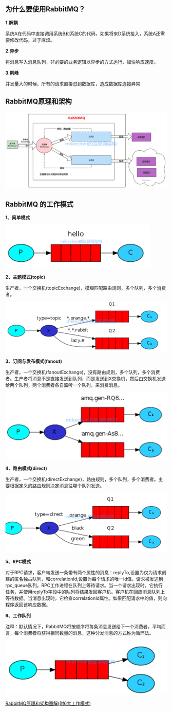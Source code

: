 ## **为什么要使用RabbitMQ？**

**1.解耦**

系统A在代码中直接调用系统B和系统C的代码，如果将来D系统接入，系统A还需要修改代码，过于麻烦。

**2.异步**

将消息写入消息队列，非必要的业务逻辑以异步的方式运行，加快响应速度。

**3.削峰**

并发量大的时候，所有的请求直接怼到数据库，造成数据库连接异常

## RabbitMQ原理和架构

![](assets/0.png)



## RabbitMQ 的工作模式

**1、简单模式**

![](./assets/1.png)

**2、主题模式(topic)**

生产者，一个交换机(topicExchange)，模糊匹配路由规则，多个队列，多个消费者。

![](./assets/2.png)

**3、订阅与发布模式(fanout)**

生产者，一个交换机(fanoutExchange)，没有路由规则，多个队列，多个消费者。生产者将消息不是直接发送到队列，而是发送到X交换机，然后由交换机发送给两个队列，两个消费者各自监听一个队列，来消费消息。



![](./assets/3.png)

**4、路由模式(direct)**

生产者，一个交换机(directExchange)，路由规则，多个队列，多个消费者。主要根据定义的路由规则决定消息往哪个队列发送。

![](./assets/4.png)

**5、RPC模式**

对于RPC请求，客户端发送一条带有两个属性的消息：replyTo,设置为仅为请求创建的匿名独占队列，和correlationId,设置为每个请求的唯一id值。请求被发送到rpc_queue队列。RPC工作进程在队列上等待请求。当一个请求出现时，它执行任务，并使用replyTo字段中的队列将结果发回客户机。客户机在回应消息队列上等待数据。当消息出现时，它检查correlationId属性。如果匹配请求中的值，则向程序返回该响应数据。

**6、工作队列**

注释：默认情况下，RabbitMQ将按顺序将每条消息发送给下一个消费者，平均而言，每个消费者将获得相同数量的消息，这种分发消息的方式称为循环法。

![](./assets/6.png)









[RabbitMQ原理和架构图解(附6大工作模式)](https://mp.weixin.qq.com/s?__biz=Mzg2NTg1NTQ2NQ==&mid=2247496376&idx=1&sn=30ffcf9fd4a502c4bac5b2dffe3c42f9&chksm=ce51003ef92689281ed31e6484052a5dad40d5fe3921b78641926e50ab6b0f919fe460f3ca17&scene=126&&sessionid=1664372968#rd)